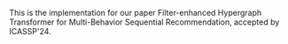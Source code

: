 This is the implementation for our paper Filter-enhanced Hypergraph Transformer for Multi-Behavior Sequential Recommendation, accepted by ICASSP'24.
